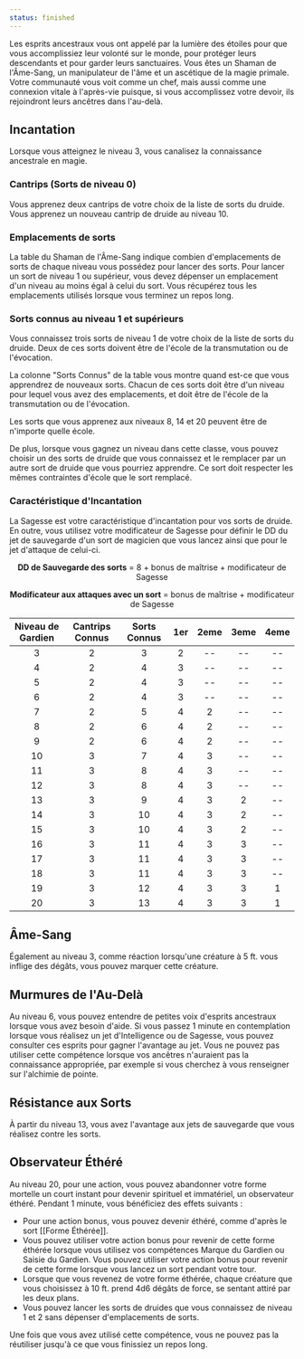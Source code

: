 ```yaml
---
status: finished
---
```

Les esprits ancestraux vous ont appelé par la lumière des étoiles pour que vous accomplissiez leur volonté sur le monde, pour protéger leurs descendants et pour garder leurs sanctuaires. Vous êtes un Shaman de l'Âme-Sang, un manipulateur de l'âme et un ascétique de la magie primale. Votre communauté vous voit comme un chef, mais aussi comme une connexion vitale à l'après-vie puisque, si vous accomplissez votre devoir, ils rejoindront leurs ancêtres dans l'au-delà.

## Incantation

Lorsque vous atteignez le niveau 3, vous canalisez la connaissance ancestrale en magie.

### Cantrips (Sorts de niveau 0)

Vous apprenez deux cantrips de votre choix de la liste de sorts du druide. Vous apprenez un nouveau cantrip de druide au niveau 10.

### Emplacements de sorts

La table du Shaman de l'Âme-Sang indique combien d'emplacements de sorts de chaque niveau vous possédez pour lancer des sorts. Pour lancer un sort de niveau 1 ou supérieur, vous devez dépenser un emplacement d'un niveau au moins égal à celui du sort. Vous récupérez tous les emplacements utilisés lorsque vous terminez un repos long.

### Sorts connus au niveau 1 et supérieurs

Vous connaissez trois sorts de niveau 1 de votre choix de la liste de sorts du druide. Deux de ces sorts doivent être de l'école de la transmutation ou de l'évocation.

La colonne "Sorts Connus" de la table vous montre quand est-ce que vous apprendrez de nouveaux sorts.
Chacun de ces sorts doit être d'un niveau pour lequel vous avez des emplacements, et doit être de l'école de la transmutation ou de l'évocation.

Les sorts que vous apprenez aux niveaux 8, 14 et 20 peuvent être de n'importe quelle école.

De plus, lorsque vous gagnez un niveau dans cette classe, vous pouvez choisir un des sorts de druide que vous connaissez et le remplacer par un autre sort de druide que vous pourriez apprendre. Ce sort doit respecter les mêmes contraintes d'école que le sort remplacé.

### Caractéristique d'Incantation

La Sagesse est votre caractéristique d'incantation pour vos sorts de druide. En outre, vous utilisez votre modificateur de Sagesse pour définir le DD du jet de sauvegarde d'un sort de magicien que vous lancez ainsi que pour le jet d'attaque de celui-ci.

<p style="text-align:center"><b>DD de Sauvegarde des sorts</b> = 8 + bonus de maîtrise + modificateur de Sagesse</p>

<p style="text-align:center"><b>Modificateur aux attaques avec un sort</b> = bonus de maîtrise + modificateur de Sagesse</p>

| Niveau de Gardien | Cantrips Connus | Sorts Connus | 1er | 2eme | 3eme | 4eme |
| :---------------: | :-------------: | :----------: | :-: | :--: | :--: | :--: |
|         3         |        2        |      3       |  2  |  --  |  --  |  --  |
|         4         |        2        |      4       |  3  |  --  |  --  |  --  |
|         5         |        2        |      4       |  3  |  --  |  --  |  --  |
|         6         |        2        |      4       |  3  |  --  |  --  |  --  |
|         7         |        2        |      5       |  4  |  2   |  --  |  --  |
|         8         |        2        |      6       |  4  |  2   |  --  |  --  |
|         9         |        2        |      6       |  4  |  2   |  --  |  --  |
|        10         |        3        |      7       |  4  |  3   |  --  |  --  |
|        11         |        3        |      8       |  4  |  3   |  --  |  --  |
|        12         |        3        |      8       |  4  |  3   |  --  |  --  |
|        13         |        3        |      9       |  4  |  3   |  2   |  --  |
|        14         |        3        |      10      |  4  |  3   |  2   |  --  |
|        15         |        3        |      10      |  4  |  3   |  2   |  --  |
|        16         |        3        |      11      |  4  |  3   |  3   |  --  |
|        17         |        3        |      11      |  4  |  3   |  3   |  --  |
|        18         |        3        |      11      |  4  |  3   |  3   |  --  |
|        19         |        3        |      12      |  4  |  3   |  3   |  1   |
|        20         |        3        |      13      |  4  |  3   |  3   |  1   |


## Âme-Sang

Également au niveau 3, comme réaction lorsqu'une créature à 5 ft. vous inflige des dégâts, vous pouvez marquer cette créature.

## Murmures de l'Au-Delà

Au niveau 6, vous pouvez entendre de petites voix d'esprits ancestraux lorsque vous avez besoin d'aide. Si vous passez 1 minute en contemplation lorsque vous réalisez un jet d'Intelligence ou de Sagesse, vous pouvez consulter ces esprits pour gagner l'avantage au jet. Vous ne pouvez pas utiliser cette compétence lorsque vos ancêtres n'auraient pas la connaissance appropriée, par exemple si vous cherchez à vous renseigner sur l'alchimie de pointe.

## Résistance aux Sorts

À partir du niveau 13, vous avez l'avantage aux jets de sauvegarde que vous réalisez contre les sorts.

## Observateur Éthéré

Au niveau 20, pour une action, vous pouvez abandonner votre forme mortelle un court instant pour devenir spirituel et immatériel, un observateur éthéré. Pendant 1 minute, vous bénéficiez des effets suivants : 

 - Pour une action bonus, vous pouvez devenir éthéré, comme d'après le sort [[Forme Éthérée]].
 - Vous pouvez utiliser votre action bonus pour revenir de cette forme éthérée lorsque vous utilisez vos compétences Marque du Gardien ou Saisie du Gardien. Vous pouvez utiliser votre action bonus pour revenir de cette forme lorsque vous lancez un sort pendant votre tour.
 - Lorsque que vous revenez de votre forme éthérée, chaque créature que vous choisissez à 10 ft. prend 4d6 dégâts de force, se sentant attiré par les deux plans.
 - Vous pouvez lancer les sorts de druides que vous connaissez de niveau 1 et 2 sans dépenser d'emplacements de sorts.

Une fois que vous avez utilisé cette compétence, vous ne pouvez pas la réutiliser jusqu'à ce que vous finissiez un repos long.
